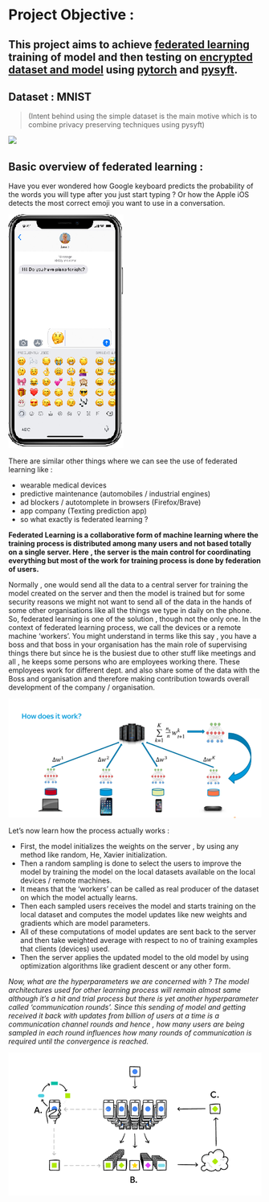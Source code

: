 # Project Objective :   
## This project aims to achieve [federated learning](https://ai.googleblog.com/2017/04/federated-learning-collaborative.html) training of model and then testing on [encrypted dataset and model](https://iamtrask.github.io/2017/03/17/safe-ai/) using [pytorch](https://pytorch.org/) and [pysyft](https://github.com/OpenMined/PySyft).

## Dataset : MNIST 
> (Intent behind using the simple dataset is the main motive which is to combine privacy preserving techniques using pysyft)

![](pics/google.gif)   

## Basic overview of federated learning :   

Have you ever wondered how Google keyboard predicts the probability of the words you will type after you just start typing ?
Or how the Apple iOS detects the most correct emoji you want to use in a conversation.

![](pics/ios.png)   

There are similar other things where we can see the use of federated learning like :
* wearable medical devices
* predictive maintenance (automobiles / industrial engines)
* ad blockers / autotomplete in browsers (Firefox/Brave)
* app company (Texting prediction app)
* so what exactly is federated learning ?

**Federated Learning is a collaborative form of machine learning where the training process is distributed among many users and not based totally on a single server. Here , the server is the main control for coordinating everything but most of the work for training process is done by federation of users.**  

Normally , one would send all the data to a central server for training the model created on the server and then the model is trained but for some security reasons we might not want to send all of the data in the hands of some other organisations like all the things we type in daily on the phone.
So, federated learning is one of the solution , though not the only one.
In the context of federated learning process, we call the devices or a remote machine ‘workers’.
You might understand in terms like this say , you have a boss and that boss in your organisation has the main role of supervising things there but since he is the busiest due to other stuff like meetings and all , he keeps some persons who are employees working there.
These employees work for different dept. and also share some of the data with the Boss and organisation and therefore making contribution towards overall development of the company / organisation.   

![](pics/fed1.png)    


Let’s now learn how the process actually works :
* First, the model initializes the weights on the server , by using any method like random, He, Xavier initialization.
* Then a random sampling is done to select the users to improve the model by training the model on the local datasets available on the local devices / remote machines.
* It means that the ‘workers’ can be called as real producer of the dataset on which the model actually learns.
* Then each sampled users receives the model and starts training on the local dataset and computes the model updates like new weights and gradients which are model parameters.
* All of these computations of model updates are sent back to the server and then take weighted average with respect to no of training examples that clients (devices) used.
* Then the server applies the updated model to the old model by using optimization algorithms like gradient descent or any other form.

_Now, what are the hyperparameters we are concerned with ?
The model architectures used for other learning process will remain almost same although it’s a hit and trial process but there is yet another hyperparameter called ‘communication rounds’.
Since this sending of model and getting received it back with updates from billion of users at a time is a communication channel rounds and hence , how many users are being sampled in each round influences how many rounds of communication is required until the convergence is reached._   

![](pics/fed2.png)    
